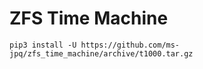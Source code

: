 # ZFS Time Machine

```
pip3 install -U https://github.com/ms-jpq/zfs_time_machine/archive/t1000.tar.gz
```
